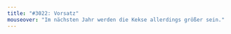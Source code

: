 ```yaml
---
title: "#3022: Vorsatz"
mouseover: "Im nächsten Jahr werden die Kekse allerdings größer sein."
---
```


